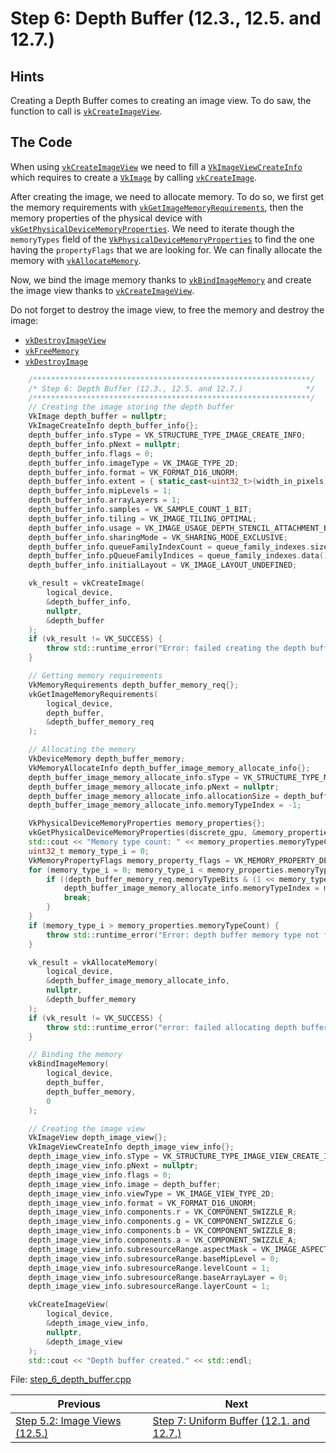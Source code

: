 # **Step 6: Depth Buffer (12.3., 12.5. and 12.7.)**
## **Hints**
Creating a Depth Buffer comes to creating an image view. To do saw, the function to call is [`vkCreateImageView`](https://registry.khronos.org/vulkan/specs/1.3-extensions/html/chap12.html#vkCreateImageView).

## **The Code**
When using [`vkCreateImageView`](https://registry.khronos.org/vulkan/specs/1.3-extensions/html/chap12.html#vkCreateImageView) we need to fill a [`VkImageViewCreateInfo`](https://registry.khronos.org/vulkan/specs/1.3-extensions/html/chap12.html#VkImageViewCreateInfo) which requires to create a [`VkImage`](https://registry.khronos.org/vulkan/specs/1.3-extensions/html/chap12.html#resources-images) by calling [`vkCreateImage`](https://registry.khronos.org/vulkan/specs/1.3-extensions/html/chap12.html#vkCreateImage).

After creating the image, we need to allocate memory. To do so, we first get the memory requirements with [`vkGetImageMemoryRequirements`](https://registry.khronos.org/vulkan/specs/1.3-extensions/html/chap12.html#vkGetImageMemoryRequirements), then the memory properties of the physical device with [`vkGetPhysicalDeviceMemoryProperties`](https://registry.khronos.org/vulkan/specs/1.3-extensions/html/chap11.html#vkGetPhysicalDeviceMemoryProperties). We need to iterate though the `memoryTypes` field of the [`VkPhysicalDeviceMemoryProperties`](https://registry.khronos.org/vulkan/specs/1.3-extensions/html/chap11.html#VkPhysicalDeviceMemoryProperties) to find the one having the `propertyFlags` that we are looking for. We can finally allocate the memory with [`vkAllocateMemory`](https://registry.khronos.org/vulkan/specs/1.3-extensions/html/chap11.html#vkAllocateMemory).

Now, we bind the image memory thanks to [`vkBindImageMemory`](https://registry.khronos.org/vulkan/specs/1.3-extensions/html/chap12.html#vkBindImageMemory) and create the image view thanks to [`vkCreateImageView`](https://registry.khronos.org/vulkan/specs/1.3-extensions/html/chap12.html#vkCreateImageView).

Do not forget to destroy the image view, to free the memory and destroy the image:
 - [`vkDestroyImageView`](https://registry.khronos.org/vulkan/specs/1.3-extensions/html/chap12.html#vkDestroyImageView)
 - [`vkFreeMemory`](https://registry.khronos.org/vulkan/specs/1.3-extensions/html/chap11.html#vkFreeMemory)
 - [`vkDestroyImage`](https://registry.khronos.org/vulkan/specs/1.3-extensions/html/chap12.html#vkDestroyImage)

```C++
    /**************************************************************/
	/* Step 6: Depth Buffer (12.3., 12.5. and 12.7.)              */
	/**************************************************************/
	// Creating the image storing the depth buffer
	VkImage depth_buffer = nullptr;
	VkImageCreateInfo depth_buffer_info{};
	depth_buffer_info.sType = VK_STRUCTURE_TYPE_IMAGE_CREATE_INFO;
	depth_buffer_info.pNext = nullptr;
	depth_buffer_info.flags = 0;
	depth_buffer_info.imageType = VK_IMAGE_TYPE_2D;
	depth_buffer_info.format = VK_FORMAT_D16_UNORM;
	depth_buffer_info.extent = { static_cast<uint32_t>(width_in_pixels), static_cast<uint32_t>(height_in_pixels), 1 };
	depth_buffer_info.mipLevels = 1;
	depth_buffer_info.arrayLayers = 1;
	depth_buffer_info.samples = VK_SAMPLE_COUNT_1_BIT;
	depth_buffer_info.tiling = VK_IMAGE_TILING_OPTIMAL;
	depth_buffer_info.usage = VK_IMAGE_USAGE_DEPTH_STENCIL_ATTACHMENT_BIT;
	depth_buffer_info.sharingMode = VK_SHARING_MODE_EXCLUSIVE;
	depth_buffer_info.queueFamilyIndexCount = queue_family_indexes.size();
	depth_buffer_info.pQueueFamilyIndices = queue_family_indexes.data();
	depth_buffer_info.initialLayout = VK_IMAGE_LAYOUT_UNDEFINED;

	vk_result = vkCreateImage(
		logical_device,
		&depth_buffer_info,
		nullptr,
		&depth_buffer
	);
	if (vk_result != VK_SUCCESS) {
		throw std::runtime_error("Error: failed creating the depth buffer!");
	}

	// Getting memory requirements
	VkMemoryRequirements depth_buffer_memory_req{};
	vkGetImageMemoryRequirements(
		logical_device,
		depth_buffer,
		&depth_buffer_memory_req
	);

	// Allocating the memory
	VkDeviceMemory depth_buffer_memory;
	VkMemoryAllocateInfo depth_buffer_image_memory_allocate_info{};
	depth_buffer_image_memory_allocate_info.sType = VK_STRUCTURE_TYPE_MEMORY_ALLOCATE_INFO;
	depth_buffer_image_memory_allocate_info.pNext = nullptr;
	depth_buffer_image_memory_allocate_info.allocationSize = depth_buffer_memory_req.size;
	depth_buffer_image_memory_allocate_info.memoryTypeIndex = -1;

	VkPhysicalDeviceMemoryProperties memory_properties{};
	vkGetPhysicalDeviceMemoryProperties(discrete_gpu, &memory_properties);
	std::cout << "Memory type count: " << memory_properties.memoryTypeCount << std::endl;
	uint32_t memory_type_i = 0;
	VkMemoryPropertyFlags memory_property_flags = VK_MEMORY_PROPERTY_DEVICE_LOCAL_BIT;
	for (memory_type_i = 0; memory_type_i < memory_properties.memoryTypeCount; memory_type_i++) {
		if ((depth_buffer_memory_req.memoryTypeBits & (1 << memory_type_i)) && (memory_properties.memoryTypes[memory_type_i].propertyFlags & memory_property_flags) == memory_property_flags) {
			depth_buffer_image_memory_allocate_info.memoryTypeIndex = memory_type_i;
			break;
		}
	}
	if (memory_type_i > memory_properties.memoryTypeCount) {
		throw std::runtime_error("Error: depth buffer memory type not found!");
	}

	vk_result = vkAllocateMemory(
		logical_device,
		&depth_buffer_image_memory_allocate_info,
		nullptr,
		&depth_buffer_memory
	);
	if (vk_result != VK_SUCCESS) {
		throw std::runtime_error("error: failed allocating depth buffer memory!");
	}

	// Binding the memory
	vkBindImageMemory(
		logical_device,
		depth_buffer,
		depth_buffer_memory,
		0
	);

	// Creating the image view
	VkImageView depth_image_view{};
	VkImageViewCreateInfo depth_image_view_info{};
	depth_image_view_info.sType = VK_STRUCTURE_TYPE_IMAGE_VIEW_CREATE_INFO;
	depth_image_view_info.pNext = nullptr;
	depth_image_view_info.flags = 0;
	depth_image_view_info.image = depth_buffer;
	depth_image_view_info.viewType = VK_IMAGE_VIEW_TYPE_2D;
	depth_image_view_info.format = VK_FORMAT_D16_UNORM;
	depth_image_view_info.components.r = VK_COMPONENT_SWIZZLE_R;
	depth_image_view_info.components.g = VK_COMPONENT_SWIZZLE_G;
	depth_image_view_info.components.b = VK_COMPONENT_SWIZZLE_B;
	depth_image_view_info.components.a = VK_COMPONENT_SWIZZLE_A;
	depth_image_view_info.subresourceRange.aspectMask = VK_IMAGE_ASPECT_DEPTH_BIT;
	depth_image_view_info.subresourceRange.baseMipLevel = 0;
	depth_image_view_info.subresourceRange.levelCount = 1;
	depth_image_view_info.subresourceRange.baseArrayLayer = 0;
	depth_image_view_info.subresourceRange.layerCount = 1;

	vkCreateImageView(
		logical_device,
		&depth_image_view_info,
		nullptr,
		&depth_image_view
	);
	std::cout << "Depth buffer created." << std::endl;
```

File: [step_6_depth_buffer.cpp](../Code/step_6_depth_buffer.cpp)

| Previous | Next |
|---|---|
| [Step 5.2: Image Views (12.5.)](image_views.md) | [Step 7: Uniform Buffer (12.1. and 12.7.)](uniform_buffer.md) |